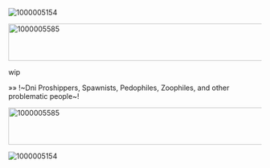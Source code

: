 
![1000005154](https://github.com/user-attachments/assets/41f7a423-c973-4566-b6d7-d6825d5b7882)

<img width="1111" height="74" alt="1000005585" src="https://github.com/user-attachments/assets/aea7cf55-0b44-4395-a88a-bf778189e1af" />


wip 

»» !~Dni Proshippers, Spawnists, Pedophiles, Zoophiles, and other problematic people~!

<img width="1111" height="74" alt="1000005585" src="https://github.com/user-attachments/assets/aea7cf55-0b44-4395-a88a-bf778189e1af" />


![1000005154](https://github.com/user-attachments/assets/41f7a423-c973-4566-b6d7-d6825d5b7882)
